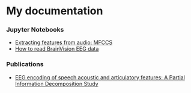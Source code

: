 # My documentation

### Jupyter Notebooks
- [Extracting features from audio: MFCCS](https://alessandrocorsini.github.io/docs/mfccs.html)
- [How to read BrainVision EEG data](https://alessandrocorsini.github.io/docs/loadEEGData.html)

### Publications
- [EEG encoding of speech acoustic and articulatory features: A Partial Information Decomposition Study](http://hdl.handle.net/10589/195240)
